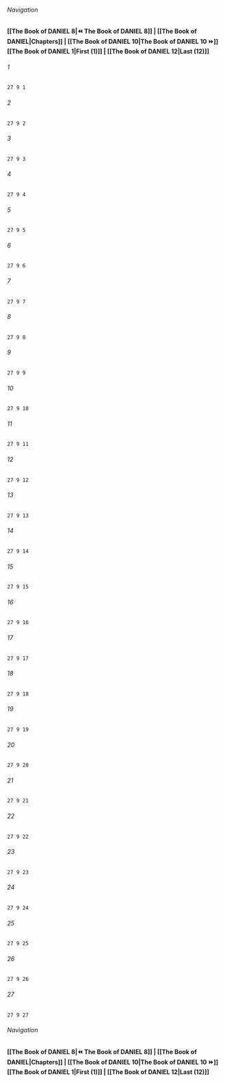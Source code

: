 
###### Navigation
**[[The Book of DANIEL 8|⏪ The Book of DANIEL 8]] | [[The Book of DANIEL|Chapters]] | [[The Book of DANIEL 10|The Book of DANIEL 10 ⏩]]**
**[[The Book of DANIEL 1|First (1)]] | [[The Book of DANIEL 12|Last (12)]]**

###### 1
``` verse
27 9 1 
```
###### 2
``` verse
27 9 2 
```
###### 3
``` verse
27 9 3 
```
###### 4
``` verse
27 9 4 
```
###### 5
``` verse
27 9 5 
```
###### 6
``` verse
27 9 6 
```
###### 7
``` verse
27 9 7 
```
###### 8
``` verse
27 9 8 
```
###### 9
``` verse
27 9 9 
```
###### 10
``` verse
27 9 10 
```
###### 11
``` verse
27 9 11 
```
###### 12
``` verse
27 9 12 
```
###### 13
``` verse
27 9 13 
```
###### 14
``` verse
27 9 14 
```
###### 15
``` verse
27 9 15 
```
###### 16
``` verse
27 9 16 
```
###### 17
``` verse
27 9 17 
```
###### 18
``` verse
27 9 18 
```
###### 19
``` verse
27 9 19 
```
###### 20
``` verse
27 9 20 
```
###### 21
``` verse
27 9 21 
```
###### 22
``` verse
27 9 22 
```
###### 23
``` verse
27 9 23 
```
###### 24
``` verse
27 9 24 
```
###### 25
``` verse
27 9 25 
```
###### 26
``` verse
27 9 26 
```
###### 27
``` verse
27 9 27 
```

###### Navigation
**[[The Book of DANIEL 8|⏪ The Book of DANIEL 8]] | [[The Book of DANIEL|Chapters]] | [[The Book of DANIEL 10|The Book of DANIEL 10 ⏩]]**
**[[The Book of DANIEL 1|First (1)]] | [[The Book of DANIEL 12|Last (12)]]**

